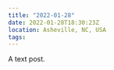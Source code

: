 ```yaml
---
title: "2022-01-28"
date: 2022-01-28T18:30:23Z
location: Asheville, NC, USA
tags:
---
```

A text post.

<!-- type:text -->
